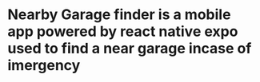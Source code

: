 # Nearby Garage finder is a mobile app powered by react native expo used to find a near garage incase of imergency
